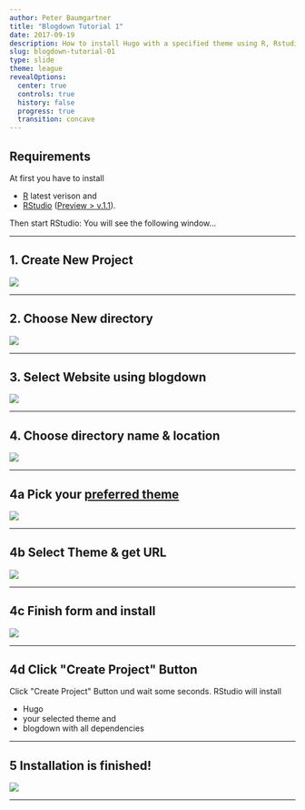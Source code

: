 ```yaml
---
author: Peter Baumgartner
title: "Blogdown Tutorial 1"
date: 2017-09-19
description: How to install Hugo with a specified theme using R, Rstudio and blogdown  
slug: blogdown-tutorial-01
type: slide
theme: league
revealOptions:
  center: true
  controls: true
  history: false
  progress: true
  transition: concave
---
```


## Requirements

At first you have to install 

- [R](https://cran.r-project.org/) latest verison and 
- [RStudio](https://www.rstudio.com/products/RStudio/) ([Preview > v.1.1](https://www.rstudio.com/products/rstudio/download/preview/)). 

Then start RStudio: You will see the following window...

---

## 1. Create New Project

<img src="/img/blogdown-tutorial/create-new-project.png">
<!-- .element height="70%" width="70%" -->

---

## 2. Choose New directory

<img src="/img/blogdown-tutorial/create-new-directory.png">
<!-- .element height="70%" width="70%" -->

---
## 3. Select Website using blogdown

<img src="/img/blogdown-tutorial/create-website-using-blogdown.png">
<!-- .element height="70%" width="70%" -->

---
## 4. Choose directory name & location

<img src="/img/blogdown-tutorial/create-website-using-hugo-and-blogdown.png">
<!-- .element height="70%" width="70%" -->

___


## 4a Pick your [preferred theme](https://themes.gohugo.io/)

<img src="/img/blogdown-tutorial/hugo-themes.png">
<!-- .element height="70%" width="70%" -->

___

## 4b Select Theme & get URL

<img src="/img/blogdown-tutorial/academic-theme.png">
<!-- .element height="70%" width="70%" -->

___

## 4c Finish form and install

<img src="/img/blogdown-tutorial/create-website-using-hugo-and-blogdown.png">
<!-- .element height="70%" width="70%" -->

___

## 4d Click "Create Project" Button

Click "Create Project" Button und wait some seconds. RStudio will install

- Hugo
- your selected theme and
- blogdown with all dependencies

---

## 5 Installation is finished!

<img src="/img/blogdown-tutorial/four-pane-view-after-installation.png">
<!-- .element height="70%" width="70%" -->

---
